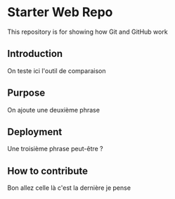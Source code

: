 # Starter Web Repo

This repository is for showing how Git and GitHub work

## Introduction

On teste ici l'outil de comparaison

## Purpose

On ajoute une deuxième phrase

## Deployment

Une troisième phrase peut-être ?

## How to contribute

Bon allez celle là c'est la dernière je pense